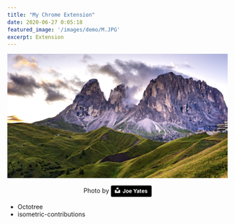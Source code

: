 ```yaml
---
title: "My Chrome Extension"
date: 2020-06-27 0:05:18
featured_image: '/images/demo/M.JPG'
excerpt: Extension
---
```


![image](/images/demo/M.JPG)
<center>Photo by <a style="background-color:black;color:white;text-decoration:none;padding:4px 6px;font-family:-apple-system, BlinkMacSystemFont, &quot;San Francisco&quot;, &quot;Helvetica Neue&quot;, Helvetica, Ubuntu, Roboto, Noto, &quot;Segoe UI&quot;, Arial, sans-serif;font-size:12px;font-weight:bold;line-height:1.2;display:inline-block;border-radius:3px" href="https://unsplash.com/@alessandropacilio?utm_source=unsplash&amp;utm_medium=referral&amp;utm_content=creditCopyText" target="_blank" rel="noopener noreferrer" title="Download free do whatever you want high-resolution photos from Joe Yates"><span style="display:inline-block;padding:2px 3px"><svg xmlns="http://www.w3.org/2000/svg" style="height:12px;width:auto;position:relative;vertical-align:middle;top:-2px;fill:white" viewBox="0 0 32 32"><title>unsplash-logo</title><path d="M10 9V0h12v9H10zm12 5h10v18H0V14h10v9h12v-9z"></path></svg></span><span style="display:inline-block;padding:2px 3px">Joe Yates</span></a></center>

* Octotree
* isometric-contributions
